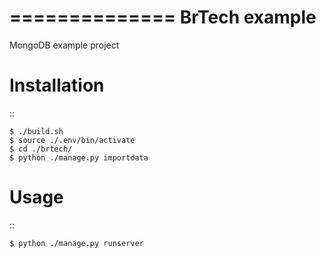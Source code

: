 ==============
BrTech example
==============
MongoDB example project


Installation
============

::

    $ ./build.sh
    $ source ./.env/bin/activate
    $ cd ./brtech/
    $ python ./manage.py importdata


Usage
=====

::

    $ python ./manage.py runserver

